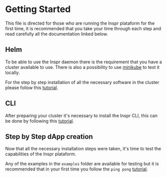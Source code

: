 # Getting Started

This file is directed for those who are running the Inspr plataform for the first time, it is recommended that you take your time through each step and read carefully all the documentation linked below.

## Helm

To be able to use the Inspr daemon there is the requirement that you have a cluster available to use. There is also a possibility to use [minikube](https://minikube.sigs.k8s.io/docs/start/) to test it locally.

For the step by step installation of all the necessary software in the cluster please follow this [tutorial](./helm_installation.md).

## CLI

After preparing your cluster it's necessary to install the Inspr CLI, this can be done by following this [tutorial](./cli_install.md).

## Step by Step dApp creation

Now that all the necessary installation steps were taken, it's time to test the capabilities of the Inspr plataform.

Any of the examples in the `examples` folder are available for testing but it is recommended that in your first time you follow the `ping pong` [tutorial](./workspace_init.md).


